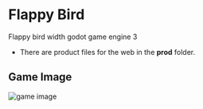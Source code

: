 # Flappy Bird
Flappy bird width godot game engine 3

- There are product files for the web in the **prod** folder.

## Game Image

![game image](https://www.github.com/mehmetkesik")
